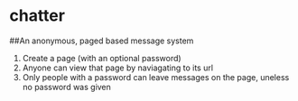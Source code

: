 chatter
=======
##An anonymous, paged based message system

1. Create a page (with an optional password)
2. Anyone can view that page by naviagating to its url
3. Only people with a password can leave messages on the page, uneless no password was given
